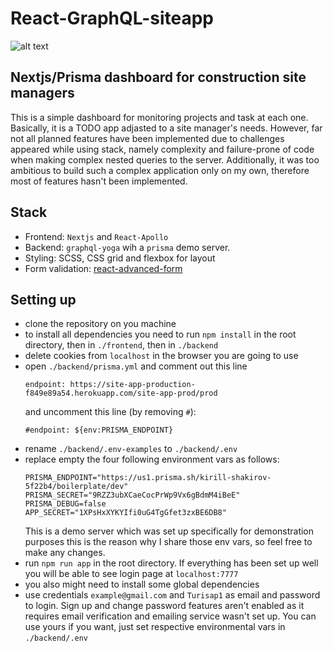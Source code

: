 # React-GraphQL-siteapp

![alt text](https://res.cloudinary.com/dyqwnbgpw/image/upload/v1562838467/toolbox/Screenshot_from_2019-07-11_05-46-32.png)


## Nextjs/Prisma dashboard for construction site managers
This is a simple dashboard for monitoring projects and task at each one. Basically, it is a TODO app 
adjasted to a site manager's needs. However, far not all planned features have been implemented due 
to challenges appeared while using stack, namely complexity and failure-prone of code when making complex 
nested queries to the server. Additionally, it was too ambitious to build such a complex application only on
my own, therefore most of features hasn't been implemented.

## Stack
- Frontend: `Nextjs` and `React-Apollo`
- Backend: `graphql-yoga` wih a `prisma` demo server.
- Styling: SCSS, CSS grid and flexbox for layout
- Form validation: [react-advanced-form](https://github.com/kettanaito/react-advanced-form)

## Setting up
- clone the repository on you machine
- to install all dependencies you need to run `npm install` in the root directory, then in
`./frontend`, then in `./backend`
- delete cookies from `localhost` in the browser you are going to use
- open `./backend/prisma.yml` and comment out this line
    ```
    endpoint: https://site-app-production-f849e89a54.herokuapp.com/site-app-prod/prod
    ```
   and uncomment this line (by removing `#`):
   ```
   #endpoint: ${env:PRISMA_ENDPOINT}
   ```
- rename `./backend/.env-examples` to `./backend/.env`
- replace empty the four following environment vars as follows:
    ```
    PRISMA_ENDPOINT="https://us1.prisma.sh/kirill-shakirov-5f22b4/boilerplate/dev"
    PRISMA_SECRET="9RZZ3ubXCaeCocPrWp9Vx6gBdmM4iBeE"
    PRISMA_DEBUG=false
    APP_SECRET="1XPsHxXYKYIfi0uG4TgGfet3zxBE6DB8"
    ```
    This is a demo server which was set up specifically for demonstration purposes this is the reason 
    why I share those env vars, so feel free to make any changes. 
- run `npm run app` in the root directory. If everything has been set up well you will be able to 
see login page at `localhost:7777`
- you also might need to install some global dependencies
- use credentials `example@gmail.com` and `Turisap1` as email and password to login. Sign up and change password 
features aren't enabled as it requires email verification and emailing service wasn't set up. You can 
use yours if you want, just set respective environmental vars in `./backend/.env`
